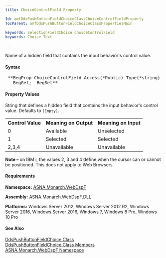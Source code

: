 ```yaml
---
title: ChoiceControlField Property

Id: amfDdsPushButtonFieldChoiceClassChoiceControlFieldProperty
TocParent: amfDdsPushButtonFieldChoiceClassPropertiesMain

keywords: SelectionFieldChoice ChoiceControlField
keywords: Choice Text

---
```


Name of a hidden field that contains the input behavior's control value.

#### Syntax
<pre class="prettyprint"> **BegProp ChoiceControlField Access(*Public) Type(*string) Modifier(*Overrides)
   BegGet;  BegSet** </pre>

#### Property Values
String that defines a hidden field that contains the input behavior's control value. Defaults to <code>(Empty)</code>.
<table>
	<tr><th>Control  Value</th><th>Meaning on Output</th><th>Meaning on Input</th></tr>
	<tr><td>0</td><td>Available</td><td>Unselected</td></tr>
	<tr><td>1</td><td>Selected</td><td>Selected</td></tr>
	<tr><td>2,3,4</td><td>Unavailable</td><td>Unavailable</td></tr>
</table>

**Note &#8211;** on IBM i, the values 2, 3 and 4 define when the cursor can or cannot be positioned. This does not apply to Web Browsers. 

#### Requirements
**Namespace:** [ASNA.Monarch.WebDspF](amfWebDspFNamespace.html)

**Assembly:** ASNA.Monarch.WebDspF.DLL

**Platforms:** Windows Server 2012, Windows Server 2012 R2, Windows Server 2016, Windows Server 2016, Windows 7, Windows 8 Pro, Windows 10 Pro

#### See Also
[ DdsPushButtonFieldChoice Class](amfDdsPushButtonFieldChoiceClass.html) <br clear="none" />[ DdsPushButtonFieldChoice Class Members](amfDdsPushButtonFieldChoiceClassMembers.html)<br clear="none" />[ ASNA.Monarch.WebDspF Namespace](amfWebDspFNamespace.html)
